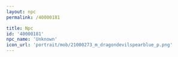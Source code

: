 ```yaml
---
layout: npc
permalink: /40000181

title: Npc
id: '40000181'
npc_name: 'Unknown'
icon_url: 'portrait/mob/21000273_m_dragondevilspearblue_p.png'
---
```

